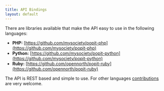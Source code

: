```yaml
---
title: API Bindings
layout: default
---
```


There are libraries available that make the API easy to use in the following languages:

  * **PHP:**    [https://github.com/mysociety/popit-php](https://github.com/mysociety/popit-php)
  * **Python:** [https://github.com/mysociety/popit-python](https://github.com/mysociety/popit-python)
  * **Ruby:**   [https://github.com/opennorth/popit-ruby](https://github.com/opennorth/popit-ruby)
  
The API is REST based and simple to use. For other languages <a href="<%- config.hosting_site_base_url %>/docs/codebase/contributing">contributions</a> are very welcome.

